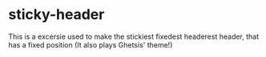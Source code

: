 # sticky-header
This is a excersie used to make the stickiest fixedest headerest header, that has a fixed position (It also plays Ghetsis' theme!)
